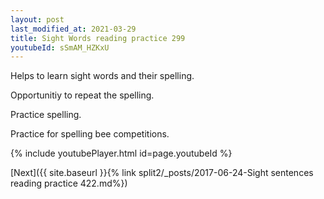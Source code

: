 ```yaml
---
layout: post
last_modified_at: 2021-03-29
title: Sight Words reading practice 299
youtubeId: sSmAM_HZKxU
---
```

 
 
Helps to learn sight words and their spelling.

Opportunitiy to repeat the spelling. 

Practice spelling. 
 
Practice for spelling bee competitions. 
 
{% include youtubePlayer.html id=page.youtubeId %}
 
 

[Next]({{ site.baseurl }}{% link  split2/_posts/2017-06-24-Sight sentences reading practice 422.md%})
 
